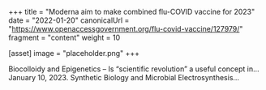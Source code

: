 +++
title = "Moderna aim to make combined flu-COVID vaccine for 2023"
date = "2022-01-20"
canonicalUrl = "https://www.openaccessgovernment.org/flu-covid-vaccine/127979/"
fragment = "content"
weight = 10

[asset]
    image = "placeholder.png"
+++

Biocolloidy and Epigenetics – Is “scientific revolution” a useful concept 
in... January 10, 2023. Synthetic Biology and Microbial Electrosynthesis...
